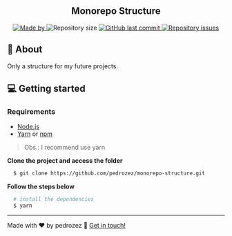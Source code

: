 <h2 align="center">
  <br>
  <strong>Monorepo Structure</strong>
</h2>

<p align="center">
  <a href="https://www.linkedin.com/in/pedro-ferreira-b385131a2/">
    <img alt="Made by" src="https://img.shields.io/badge/made%20by-Pedro%20Ferreira-gree">
  </a>

  <img alt="Repository size" src="https://img.shields.io/github/repo-size/pedrozez/monorepo-structure">

  <a href="https://github.com/pedrozez/smvg/commits/master">
    <img alt="GitHub last commit" src="https://img.shields.io/github/last-commit/pedrozez/monorepo-structure">
  </a>

  <a href="https://github.com/pedrozez/monorepo-structure/issues">
    <img alt="Repository issues" src="https://img.shields.io/github/issues/pedrozez/monorepo-structure">
  </a>
</p>

## 📃 About
Only a structure for my future projects.

## 💻 Getting started
### Requirements
- [Node.js](https://nodejs.org/en/)
- [Yarn](https://classic.yarnpkg.com/) or [npm](https://www.npmjs.com/)

> Obs.: I recommend use yarn

**Clone the project and access the folder**
```bash
  $ git clone https://github.com/pedrozez/monorepo-structure.git
```
**Follow the steps below**
```bash
  # install the dependencies
  $ yarn
```

---
Made with ♥ by pedrozez :wave: [Get in touch!](https://www.linkedin.com/in/pedro-ferreira-b385131a2/)
